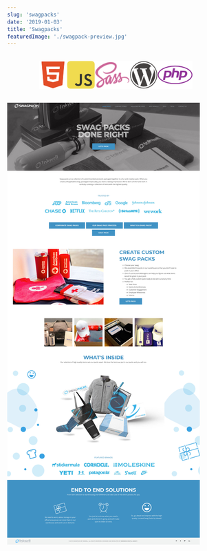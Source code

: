 ```yaml
---
slug: 'swagpacks'
date: '2019-01-03'
title: 'Swagpacks'
featuredImage: './swagpack-preview.jpg'
---
```


<style>
  .used {
    display: flex;
    justify-content: center;
    margin: 2rem 0;
    }

  .used > span {
    margin: 1rem !important;
  }
</style>

<div class="used">
  <img src="../../images/html5.png" alt="HTML5">
  <img src="../../images/js.png" alt="JavaScript">
  <img src="../../images/sass.png" alt="Sass">
  <img src="../../images/wordpress.png" alt="Wordpress">
  <img src="../../images/php.png" alt="PHP">
</div>

![Swagpacks](./swagpack.jpg)
